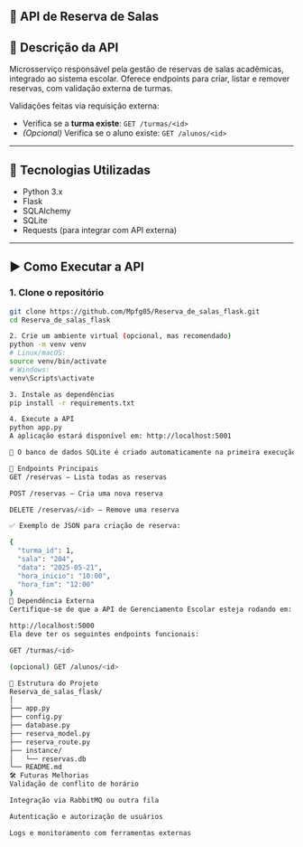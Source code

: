 ## 🏫 API de Reserva de Salas

## 📝 Descrição da API
Microsserviço responsável pela gestão de reservas de salas acadêmicas, integrado ao sistema escolar. Oferece endpoints para criar, listar e remover reservas, com validação externa de turmas.

Validações feitas via requisição externa:

- Verifica se a **turma existe**: `GET /turmas/<id>`
- *(Opcional)* Verifica se o aluno existe: `GET /alunos/<id>`

---

## 🚀 Tecnologias Utilizadas

- Python 3.x
- Flask
- SQLAlchemy
- SQLite
- Requests (para integrar com API externa)

---

## ▶️ Como Executar a API

### 1. Clone o repositório

```bash
git clone https://github.com/Mpfg05/Reserva_de_salas_flask.git
cd Reserva_de_salas_flask

2. Crie um ambiente virtual (opcional, mas recomendado)
python -m venv venv
# Linux/macOS:
source venv/bin/activate
# Windows:
venv\Scripts\activate

3. Instale as dependências
pip install -r requirements.txt

4. Execute a API
python app.py
A aplicação estará disponível em: http://localhost:5001

📝 O banco de dados SQLite é criado automaticamente na primeira execução.

📡 Endpoints Principais
GET /reservas – Lista todas as reservas

POST /reservas – Cria uma nova reserva

DELETE /reservas/<id> – Remove uma reserva

✅ Exemplo de JSON para criação de reserva:

{
  "turma_id": 1,
  "sala": "204",
  "data": "2025-05-21",
  "hora_inicio": "10:00",
  "hora_fim": "12:00"
}
🔗 Dependência Externa
Certifique-se de que a API de Gerenciamento Escolar esteja rodando em:

http://localhost:5000
Ela deve ter os seguintes endpoints funcionais:

GET /turmas/<id>

(opcional) GET /alunos/<id>

📁 Estrutura do Projeto
Reserva_de_salas_flask/
│
├── app.py
├── config.py
├── database.py
├── reserva_model.py
├── reserva_route.py
├── instance/
│   └── reservas.db
└── README.md
🛠️ Futuras Melhorias
Validação de conflito de horário

Integração via RabbitMQ ou outra fila

Autenticação e autorização de usuários

Logs e monitoramento com ferramentas externas
